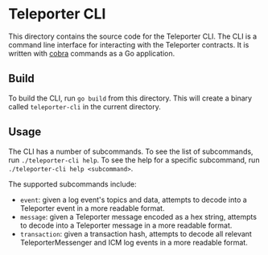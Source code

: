 # Teleporter CLI

This directory contains the source code for the Teleporter CLI. The CLI is a command line interface for interacting with the Teleporter contracts. It is written with [cobra](https://github.com/spf13/cobra) commands as a Go application.

## Build

To build the CLI, run `go build` from this directory. This will create a binary called `teleporter-cli` in the current directory.

## Usage

The CLI has a number of subcommands. To see the list of subcommands, run `./teleporter-cli help`. To see the help for a specific subcommand, run `./teleporter-cli help <subcommand>`.

The supported subcommands include:

- `event`: given a log event's topics and data, attempts to decode into a Teleporter event in a more readable format.
- `message`: given a Teleporter message encoded as a hex string, attempts to decode into a Teleporter message in a more readable format.
- `transaction`: given a transaction hash, attempts to decode all relevant TeleporterMessenger and ICM log events in a more readable format.
